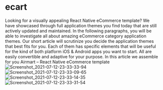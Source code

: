 # ecart
Looking for a visually appealing React Native eCommerce template? We have showcased through full application themes you find today that are still actively updated and maintained. In the following paragraphs, you will be able to investigate all about amazing eCommerce category application themes. Our short article will scrutinize you decide the application themes that best fits for you. Each of them has specific elements that will be useful for the kind of both platform iOS &amp; Android apps you want to start. All are easily convertible and adaptive for your purpose. In this article we assemble for you Airmart – React Native eCommerce template
![Screenshot_2021-07-12-23-33-33-94](https://user-images.githubusercontent.com/16664878/125336536-89edc900-e36b-11eb-86ac-cd1985422660.png)
![Screenshot_2021-07-12-23-33-09-65](https://user-images.githubusercontent.com/16664878/125336551-8e19e680-e36b-11eb-9daa-182be12b2c43.png)
![Screenshot_2021-07-12-23-33-14-35](https://user-images.githubusercontent.com/16664878/125336577-93773100-e36b-11eb-90ff-54b7008dbebc.png)
![Screenshot_2021-07-12-23-33-31-54](https://user-images.githubusercontent.com/16664878/125336581-95d98b00-e36b-11eb-8014-8395d2d242c5.png)
